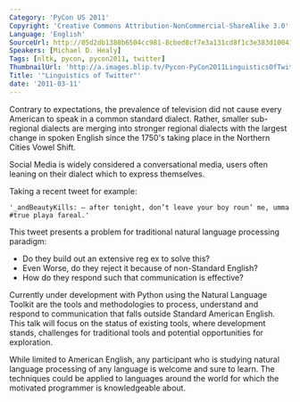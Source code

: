 ```yaml
---
Category: 'PyCon US 2011'
Copyright: 'Creative Commons Attribution-NonCommercial-ShareAlike 3.0'
Language: 'English'
SourceUrl: http://05d2db1380b6504cc981-8cbed8cf7e3a131cd8f1c3e383d10041.r93.cf2.rackcdn.com/pycon-us-2011/363_linguistics-of-twitter.mp4
Speakers: [Michael D. Healy]
Tags: [nltk, pycon, pycon2011, twitter]
ThumbnailUrl: 'http://a.images.blip.tv/Pycon-PyCon2011LinguisticsOfTwitter909.png'
Title: '"Linguistics of Twitter"'
date: '2011-03-11'
---
```

Contrary to expectations, the prevalence of television did not cause every
American to speak in a common standard dialect. Rather, smaller sub-regional
dialects are merging into stronger regional dialects with the largest change
in spoken English since the 1750's taking place in the Northern Cities Vowel
Shift.

Social Media is widely considered a conversational media, users often leaning
on their dialect which to express themselves.

Taking a recent tweet for example:

    
    '_andBeautyKills: – after tonight, don’t leave your boy roun’ me, umma #true playa fareal.'

This tweet presents a problem for traditional natural language processing
paradigm:

  * Do they build out an extensive reg ex to solve this? 
  * Even Worse, do they reject it because of non-Standard English? 
  * How do they respond such that communication is effective? 

Currently under development with Python using the Natural Language Toolkit are
the tools and methodologies to process, understand and respond to
communication that falls outside Standard American English. This talk will
focus on the status of existing tools, where development stands, challenges
for traditional tools and potential opportunities for exploration.

While limited to American English, any participant who is studying natural
language processing of any language is welcome and sure to learn. The
techniques could be applied to languages around the world for which the
motivated programmer is knowledgeable about.

